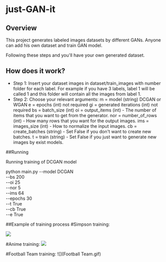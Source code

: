 # just-GAN-it
## Overview
This project generates labeled images datasets by different GANs.
Anyone can add his own dataset and train GAN model.

Following these steps and you'll have your own generated dataset.

## How does it work?
- Step 1:
Insert your dataset images in dataset/train_images with number folder for each label.
For example if you have 3 labels, label 1 will be called 1 and this folder will contain all the images from label 1.
- Step 2:
Choose your relevant arguments:
m = model (string) DCGAN or WGAN
e = epochs (int) not required
gi = generated iterations (int)  not required
bs = batch_size (int)
oi = output_items (int) - The number of items that you want to get from the generator.
nor = number_of_rows (int) - How many rows that you want for the output images.
ims = images_size (int) - How to normalize the input images.
cb = create_batches (string) - Set False if you don't want to create new batches.
t = train (string) - Set False if you just want to generate new images by exist models.


##Running

Running training of DCGAN model 

python main.py --model DCGAN \
               --bs 200 \
               --oi 25 \
               --nor 5 \
               --ims 64 \
               --epochs 30 \
               --t True \
               --cb True \
               --e True
               
               
##Example of training process
#Simpson training:

![](Simpson.gif)

#Anime training:
![](Anime.gif)

#Football Team training:
![](Football Team.gif)